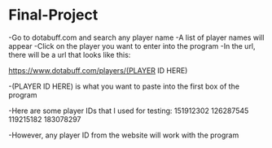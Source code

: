 # Final-Project
-Go to dotabuff.com and search any player name
-A list of player names will appear
-Click on the player you want to enter into the program
-In the url, there will be a url that looks like this:

https://www.dotabuff.com/players/(PLAYER ID HERE)

-(PLAYER ID HERE) is what you want to paste into the first box of the program

-Here are some player IDs that I used for testing:
151912302
126287545
119215182
183078297

-However, any player ID from the website will work with the program
